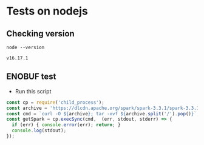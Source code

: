 # Tests on nodejs

## Checking version
```
node --version
```
```
v16.17.1
```

## ENOBUF test
- Run this script
```js
const cp = require('child_process');
const archive = 'https://dlcdn.apache.org/spark/spark-3.3.1/spark-3.3.1-bin-hadoop3.tgz'
const cmd = `curl -O ${archive}; tar -xvf ${archive.split('/').pop()}`;
const getSpark = cp.execSync(cmd,  (err, stdout, stderr) => {
  if (err) { console.error(err); return; }
  console.log(stdout);
});

```
